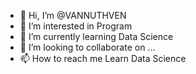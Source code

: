 - 👋 Hi, I’m @VANNUTHVEN
- 👀 I’m interested in Program
- 🌱 I’m currently learning Data Science
- 💞️ I’m looking to collaborate on ...
- 📫 How to reach me Learn Data Science

<!---
VANNUTHVEN/VANNUTHVEN is a ✨ special ✨ repository because its `README.md` (this file) appears on your GitHub profile.
You can click the Preview link to take a look at your changes.
--->
